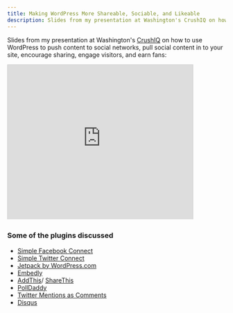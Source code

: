 ```yaml
---
title: Making WordPress More Shareable, Sociable, and Likeable
description: Slides from my presentation at Washington's CrushIQ on how to use WordPress to push content to social networks, pull social content in to your site, encourage sharing, engage visitors, and earn fans
---
```


Slides from my presentation at Washington's [CrushIQ](http://crushiq.com) on how to use WordPress to push content to social networks, pull social content in to your site, encourage sharing, engage visitors, and earn fans:

<iframe src="http://www.slideshare.net/slideshow/embed_code/10156115" width="427" height="356" frameborder="0" marginwidth="0" marginheight="0" scrolling="no" style="border:1px solid #CCC;border-width:1px 1px 0;margin-bottom:5px" allowfullscreen="true" title="Slides from Making WordPress More Shareable, Sociable, and Likeable"></iframe>

### Some of the plugins discussed

* [Simple Facebook Connect](http://ottopress.com/wordpress-plugins/simple-facebook-connect/)
* [Simple Twitter Connect](http://ottopress.com/wordpress-plugins/simple-twitter-connect/)
* [Jetpack by WordPress.com](http://wordpress.org/extend/plugins/jetpack/)
* [Embedly](http://wordpress.org/extend/plugins/embedly/)
* [AddThis](http://wordpress.org/extend/plugins/addthis/)/ [ShareThis](http://wordpress.org/extend/plugins/share-this/)
* [PollDaddy](http://wordpress.org/extend/plugins/polldaddy/)
* [Twitter Mentions as Comments](http://wordpress.org/extend/plugins/twitter-mentions-as-comments/)
* [Disqus](http://wordpress.org/extend/plugins/disqus-comment-system/)
